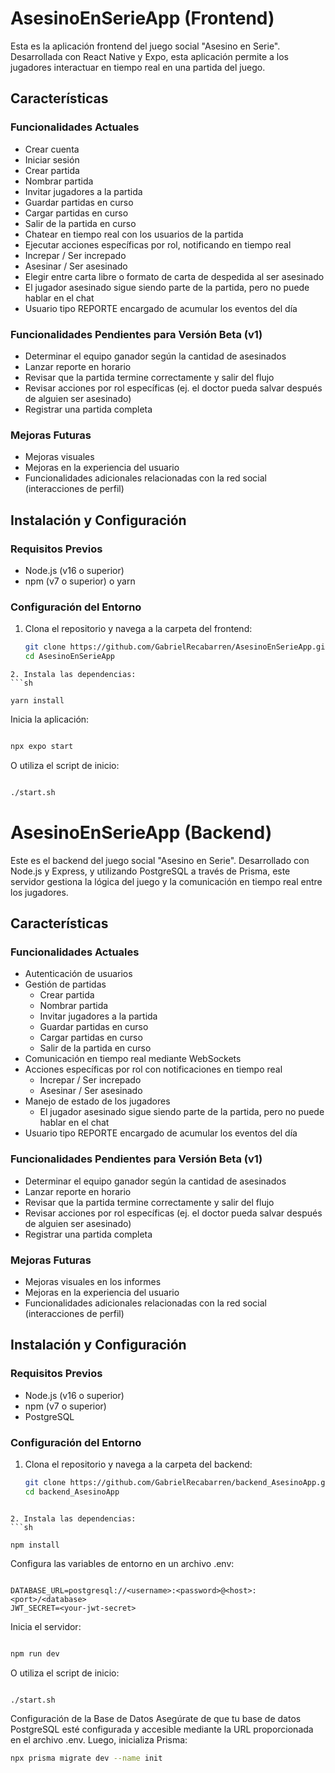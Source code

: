 # AsesinoEnSerieApp (Frontend)

Esta es la aplicación frontend del juego social "Asesino en Serie". Desarrollada con React Native y Expo, esta aplicación permite a los jugadores interactuar en tiempo real en una partida del juego.

## Características

### Funcionalidades Actuales
- Crear cuenta
- Iniciar sesión
- Crear partida
- Nombrar partida
- Invitar jugadores a la partida
- Guardar partidas en curso
- Cargar partidas en curso
- Salir de la partida en curso
- Chatear en tiempo real con los usuarios de la partida
- Ejecutar acciones específicas por rol, notificando en tiempo real
- Increpar / Ser increpado
- Asesinar / Ser asesinado
- Elegir entre carta libre o formato de carta de despedida al ser asesinado
- El jugador asesinado sigue siendo parte de la partida, pero no puede hablar en el chat
- Usuario tipo REPORTE encargado de acumular los eventos del día

### Funcionalidades Pendientes para Versión Beta (v1)
- Determinar el equipo ganador según la cantidad de asesinados
- Lanzar reporte en horario
- Revisar que la partida termine correctamente y salir del flujo
- Revisar acciones por rol específicas (ej. el doctor pueda salvar después de alguien ser asesinado)
- Registrar una partida completa

### Mejoras Futuras
- Mejoras visuales
- Mejoras en la experiencia del usuario
- Funcionalidades adicionales relacionadas con la red social (interacciones de perfil)

## Instalación y Configuración

### Requisitos Previos
- Node.js (v16 o superior)
- npm (v7 o superior) o yarn

### Configuración del Entorno

1. Clona el repositorio y navega a la carpeta del frontend:
   ```sh
   git clone https://github.com/GabrielRecabarren/AsesinoEnSerieApp.git
   cd AsesinoEnSerieApp
```
2. Instala las dependencias:
```sh

yarn install
```
Inicia la aplicación:
```sh

npx expo start
```
O utiliza el script de inicio:
```sh

./start.sh
```

# AsesinoEnSerieApp (Backend)

Este es el backend del juego social "Asesino en Serie". Desarrollado con Node.js y Express, y utilizando PostgreSQL a través de Prisma, este servidor gestiona la lógica del juego y la comunicación en tiempo real entre los jugadores.

## Características

### Funcionalidades Actuales
- Autenticación de usuarios
- Gestión de partidas
  - Crear partida
  - Nombrar partida
  - Invitar jugadores a la partida
  - Guardar partidas en curso
  - Cargar partidas en curso
  - Salir de la partida en curso
- Comunicación en tiempo real mediante WebSockets
- Acciones específicas por rol con notificaciones en tiempo real
  - Increpar / Ser increpado
  - Asesinar / Ser asesinado
- Manejo de estado de los jugadores
  - El jugador asesinado sigue siendo parte de la partida, pero no puede hablar en el chat
- Usuario tipo REPORTE encargado de acumular los eventos del día

### Funcionalidades Pendientes para Versión Beta (v1)
- Determinar el equipo ganador según la cantidad de asesinados
- Lanzar reporte en horario
- Revisar que la partida termine correctamente y salir del flujo
- Revisar acciones por rol específicas (ej. el doctor pueda salvar después de alguien ser asesinado)
- Registrar una partida completa

### Mejoras Futuras
- Mejoras visuales en los informes
- Mejoras en la experiencia del usuario
- Funcionalidades adicionales relacionadas con la red social (interacciones de perfil)

## Instalación y Configuración

### Requisitos Previos
- Node.js (v16 o superior)
- npm (v7 o superior)
- PostgreSQL

### Configuración del Entorno

1. Clona el repositorio y navega a la carpeta del backend:
   ```sh
   git clone https://github.com/GabrielRecabarren/backend_AsesinoApp.git
   cd backend_AsesinoApp

```

2. Instala las dependencias:
```sh

npm install
```
Configura las variables de entorno en un archivo .env:
```

DATABASE_URL=postgresql://<username>:<password>@<host>:<port>/<database>
JWT_SECRET=<your-jwt-secret>
```
Inicia el servidor:
```sh

npm run dev
```
O utiliza el script de inicio:
```sh

./start.sh
```
Configuración de la Base de Datos
Asegúrate de que tu base de datos PostgreSQL esté configurada y accesible mediante la URL proporcionada en el archivo .env. Luego, inicializa Prisma:

```sh
npx prisma migrate dev --name init
```
